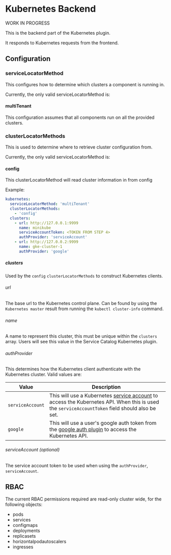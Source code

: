 # Kubernetes Backend

WORK IN PROGRESS

This is the backend part of the Kubernetes plugin.

It responds to Kubernetes requests from the frontend.

## Configuration

### serviceLocatorMethod

This configures how to determine which clusters a component is running in.

Currently, the only valid serviceLocatorMethod is:

#### multiTenant

This configuration assumes that all components run on all the provided clusters.

### clusterLocatorMethods

This is used to determine where to retrieve cluster configuration from.

Currently, the only valid serviceLocatorMethod is:

#### config

This clusterLocatorMethod will read cluster information in from config

Example:

```yaml
kubernetes:
  serviceLocatorMethod: 'multiTenant'
  clusterLocatorMethods:
    - 'config'
  clusters:
    - url: http://127.0.0.1:9999
      name: minikube
      serviceAccountToken: <TOKEN FROM STEP 4>
      authProvider: 'serviceAccount'
    - url: http://127.0.0.2:9999
      name: gke-cluster-1
      authProvider: 'google'
```

##### clusters

Used by the `config` `clusterLocatorMethods` to construct Kubernetes clients.

###### url

The base url to the Kubernetes control plane. Can be found by using the `Kubernetes master` result from running the `kubectl cluster-info` command.

###### name

A name to represent this cluster, this must be unique within the `clusters` array. Users will see this value in the Service Catalog Kubernetes plugin.

###### authProvider

This determines how the Kubernetes client authenticate with the Kubernetes cluster. Valid values are:

| Value            | Description                                                                                                                                                                                                                       |
| ---------------- | --------------------------------------------------------------------------------------------------------------------------------------------------------------------------------------------------------------------------------- |
| `serviceAccount` | This will use a Kubernetes [service account](https://kubernetes.io/docs/reference/access-authn-authz/service-accounts-admin/) to access the Kubernetes API. When this is used the `serviceAccountToken` field should also be set. |
| `google`         | This will use a user's google auth token from the [google auth plugin](https://backstage.io/docs/auth/) to access the Kubernetes API.                                                                                             |

###### serviceAccount (optional)

The service account token to be used when using the `authProvider`, `serviceAccount`.

## RBAC

The current RBAC permissions required are read-only cluster wide, for the following objects:

- pods
- services
- configmaps
- deployments
- replicasets
- horizontalpodautoscalers
- ingresses
